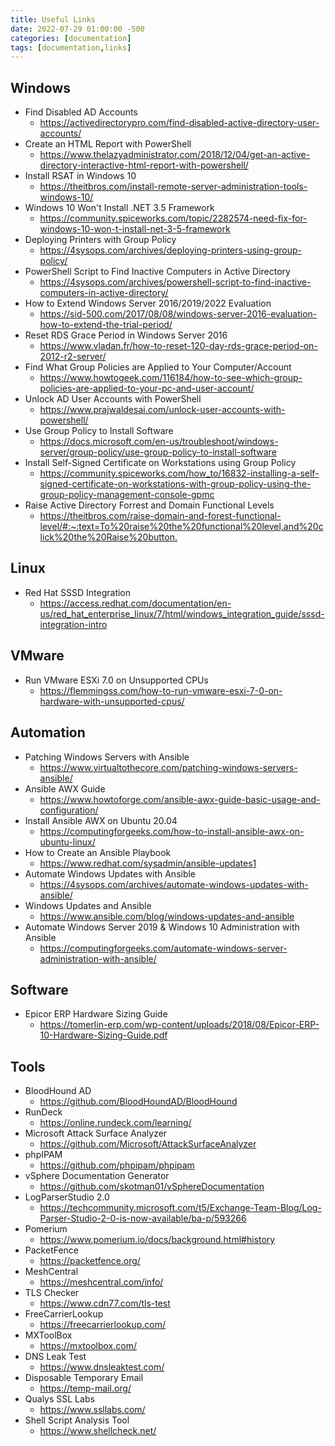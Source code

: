 ```yaml
---
title: Useful Links
date: 2022-07-29 01:00:00 -500
categories: [documentation]
tags: [documentation,links]
---
```



## Windows

* Find Disabled AD Accounts
    * <https://activedirectorypro.com/find-disabled-active-directory-user-accounts/>
* Create an HTML Report with PowerShell
    * <https://www.thelazyadministrator.com/2018/12/04/get-an-active-directory-interactive-html-report-with-powershell/>
* Install RSAT in Windows 10
    * <https://theitbros.com/install-remote-server-administration-tools-windows-10/>
* Windows 10 Won't Install .NET 3.5 Framework
    * <https://community.spiceworks.com/topic/2282574-need-fix-for-windows-10-won-t-install-net-3-5-framework>
* Deploying Printers with Group Policy
    * <https://4sysops.com/archives/deploying-printers-using-group-policy/>
* PowerShell Script to Find Inactive Computers in Active Directory
    * <https://4sysops.com/archives/powershell-script-to-find-inactive-computers-in-active-directory/>
* How to Extend Windows Server 2016/2019/2022 Evaluation
    * <https://sid-500.com/2017/08/08/windows-server-2016-evaluation-how-to-extend-the-trial-period/>
* Reset RDS Grace Period in Windows Server 2016
    * <https://www.vladan.fr/how-to-reset-120-day-rds-grace-period-on-2012-r2-server/>
* Find What Group Policies are Applied to Your Computer/Account
    * <https://www.howtogeek.com/116184/how-to-see-which-group-policies-are-applied-to-your-pc-and-user-account/>
* Unlock AD User Accounts with PowerShell
    * <https://www.prajwaldesai.com/unlock-user-accounts-with-powershell/>
* Use Group Policy to Install Software
    * <https://docs.microsoft.com/en-us/troubleshoot/windows-server/group-policy/use-group-policy-to-install-software>
* Install Self-Signed Certificate on Workstations using Group Policy
    * <https://community.spiceworks.com/how_to/16832-installing-a-self-signed-certificate-on-workstations-with-group-policy-using-the-group-policy-management-console-gpmc>
* Raise Active Directory Forrest and Domain Functional Levels
    * <https://theitbros.com/raise-domain-and-forest-functional-level/#:~:text=To%20raise%20the%20functional%20level,and%20click%20the%20Raise%20button.>

## Linux

* Red Hat SSSD Integration
    * <https://access.redhat.com/documentation/en-us/red_hat_enterprise_linux/7/html/windows_integration_guide/sssd-integration-intro>

## VMware

* Run VMware ESXi 7.0 on Unsupported CPUs
    * <https://flemmingss.com/how-to-run-vmware-esxi-7-0-on-hardware-with-unsupported-cpus/>


## Automation

* Patching Windows Servers with Ansible
    * <https://www.virtualtothecore.com/patching-windows-servers-ansible/>
* Ansible AWX Guide
    * <https://www.howtoforge.com/ansible-awx-guide-basic-usage-and-configuration/>
* Install Ansible AWX on Ubuntu 20.04
    * <https://computingforgeeks.com/how-to-install-ansible-awx-on-ubuntu-linux/>
* How to Create an Ansible Playbook
    * <https://www.redhat.com/sysadmin/ansible-updates1>
* Automate Windows Updates with Ansible
    * <https://4sysops.com/archives/automate-windows-updates-with-ansible/>
* Windows Updates and Ansible
    * <https://www.ansible.com/blog/windows-updates-and-ansible>
* Automate Windows Server 2019 & Windows 10 Administration with Ansible
    * <https://computingforgeeks.com/automate-windows-server-administration-with-ansible/>


## Software

* Epicor ERP Hardware Sizing Guide
    * <https://tomerlin-erp.com/wp-content/uploads/2018/08/Epicor-ERP-10-Hardware-Sizing-Guide.pdf>


## Tools

* BloodHound AD
    * <https://github.com/BloodHoundAD/BloodHound>
* RunDeck
    * <https://online.rundeck.com/learning/>
* Microsoft Attack Surface Analyzer
    * <https://github.com/Microsoft/AttackSurfaceAnalyzer>
* phpIPAM
    * <https://github.com/phpipam/phpipam>
* vSphere Documentation Generator
    * <https://github.com/skotman01/vSphereDocumentation>
* LogParserStudio 2.0
    * <https://techcommunity.microsoft.com/t5/Exchange-Team-Blog/Log-Parser-Studio-2-0-is-now-available/ba-p/593266>
* Pomerium
    * <https://www.pomerium.io/docs/background.html#history>
* PacketFence
    * <https://packetfence.org/>
* MeshCentral
    * <https://meshcentral.com/info/>
* TLS Checker
    * <https://www.cdn77.com/tls-test>
* FreeCarrierLookup
    * <https://freecarrierlookup.com/>
* MXToolBox
    * <https://mxtoolbox.com/>
* DNS Leak Test
    * <https://www.dnsleaktest.com/>
* Disposable Temporary Email
    * <https://temp-mail.org/>
* Qualys SSL Labs
    * <https://www.ssllabs.com/>
* Shell Script Analysis Tool
    * <https://www.shellcheck.net/>
